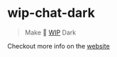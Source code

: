 # wip-chat-dark

> Make 🚧 [WIP](https://wip.chat) Dark

Checkout more info on the [website](https://wipdark.netlify.com)
